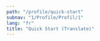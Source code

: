 ```yaml
---
path: "/profile/quick-start"
subnav: "1/Profile/Profil/1"
lang: "fr"
title: "Quick Start (Translate)"
---
```


<helmet>
<title> Profil - Quick Start (Translate)</title>
</helmet>
